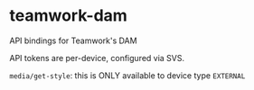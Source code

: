 # teamwork-dam
API bindings for Teamwork's DAM

API tokens are per-device, configured via SVS.

`media/get-style`: this is ONLY available to device type `EXTERNAL`


